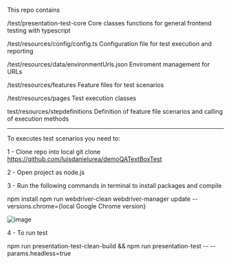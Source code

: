 
This repo contains

/test/presentation-test-core
  Core classes functions for general frontend testing with typescript
  
/test/resources/config/config.ts
  Configuration file for test execution and reporting
  
/test/resources/data/environmentUrls.json
  Enviroment management for URLs
  
/test/resources/features
  Feature files for test scenarios
  
/test/resources/pages
  Test execution classes
  
test/resources/stepdefinitions
  Definition of feature file scenarios and calling of execution methods
  

  

-------------------------------------------------------------------------------------

To executes test scenarios you need to:

1 - Clone repo into local
git clone https://github.com/luisdanielurea/demoQATextBoxTest

2 - Open project as node.js

3 - Run the following commands in terminal to install packages and compile

npm install
npm run webdriver-clean
webdriver-manager update --versions.chrome={local Google Chrome version}

![image](https://user-images.githubusercontent.com/10211692/125174470-0f377900-e1c6-11eb-917e-0bedaa7a781f.png)


4 - To run test

npm run presentation-test-clean-build && npm run presentation-test -- --params.headless=true 
